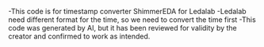 -This code is for timestamp converter ShimmerEDA for Ledalab
-Ledalab need different format for the time, so we need to convert the time first
-This code was generated by AI, but it has been reviewed for validity by the creator and confirmed to work as intended.
